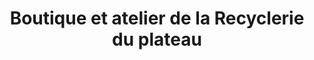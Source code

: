 ---
title: "Boutique et atelier de la Recyclerie du plateau"
url: /lannemezan/boutique-et-atelier-de-la-recyclerie-du-plateau/
shop: Gebrauchtwaren
---